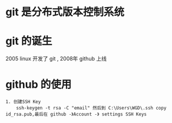 # git 是分布式版本控制系统
# git 的诞生
 2005 linux 开发了 git , 2008年 github 上线
# github 的使用
	1. 创建SSH Key
		ssh-keygen -t rsa -C "email" 然后到 C:\Users\WGD\.ssh copy id_rsa.pub,最后在 github -》Account -》 settings SSH Keys